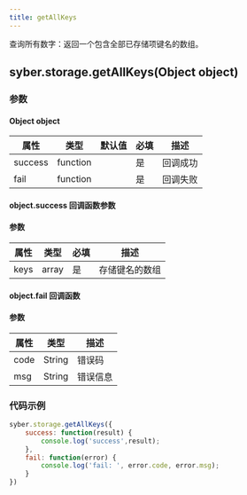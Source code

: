 ```yaml
---
title: getAllKeys
---
```


查询所有数字：返回一个包含全部已存储项键名的数组。

<!-- 支持`Promise` 使用。 -->

## syber.storage.getAllKeys(Object object)
### 参数
#### Object object
| 属性     | 类型   | 默认值  |  必填 | 描述                         |
| ---------- | ------- | -------- | ---------------- | ----------------------------------
| success | function |  |  是       | 回调成功      |
| fail   | function |  |  是       | 回调失败      |


#### object.success 回调函数参数
#### 参数
| 属性     | 类型    | 必填 | 描述                     |
| ---------- | ------- | -------- | ---------------------- |
| keys | array | 是     | 存储键名的数组 |

#### object.fail 回调函数
#### 参数
| 属性 | 类型  | 描述 |
| -- | -- | -- |
| code | String | 错误码 |
| msg | String  | 错误信息 |

### 代码示例
``` javascript
syber.storage.getAllKeys({
    success: function(result) {
        console.log('success',result); 
    },
    fail: function(error) {
        console.log('fail: ', error.code, error.msg);
    }
})
```

<!-- #### Promise
``` javascript
syber.storage.getAllKeys()
    .then(function(result) {
        console.log('success',result); 
    }).catch(function(error) {
        console.log('fail: ', error.code, error.msg);
    })
``` -->